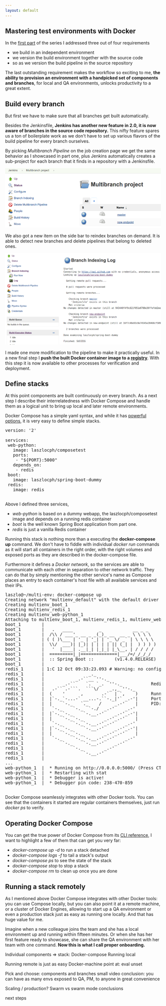 ```yaml
---
layout: default
---
```


## Mastering test environments with Docker

In the [first part](Simple-Jenkins-and-Docker-workflow) of the series I addressed three out of four requirements

* we build in an independent environment
* we version the build environment together with the source code
* so as we version the build pipeline in the source repository

The last outstanding requirement makes the workflow so exciting to me, **the ability to provision an environment with a handpicked set of components and branches**, 
for local and QA environments, unlocks productivity to a great extent.

## Build every branch
But first we have to make sure that all branches get built automatically. 

Besides the Jenkinsfile, **Jenkins has another new feature in 2.0, it is now aware of branches in the source code repository.** 
This nifty feature spares us a ton of boilerplate work as we don't have to set up various flavors of the build pipeline for every branch ourselves.

By picking *Multibranch Pipeline* on the job creation page we get the same behavior as I showcased in part one, plus Jenkins automatically creates a sub-project for each branch that it finds in a repository with a Jenkinsfile.

![Multi-branch support](multibranch.png)

We also got a new item on the side bar to reindex branches on demand. It is able to detect new branches and delete pipelines that belong to deleted ones.
 
![Multi-branch support](branch-indexing.png)

I made one more modification to the pipeline to make it practically useful. In a new final step I **push the built Docker container image to a [registry](https://hub.docker.com/r/laszlocph/spring-boot-dummy/tags/)**. 
With this step it is now available to other processes for verification and deployment.

## Define stacks
At this point components are built continuously on every branch. As a next step I describe their interrelatedness with Docker Compose and handle them as a logical unit to bring up local and later remote environments.

Docker Compose has a simple yaml syntax, and while it has [powerful options](https://docs.docker.com/compose/compose-file/), it is very easy to define simple stacks.

<pre>
version: '2'

services:
 web-python:
   image: laszlocph/composetest
   ports:
    - "${PORT}:5000"
   depends_on:
    - redis
 boot:
   image: laszlocph/spring-boot-dummy
 redis:
   image: redis

</pre>

Above I defined three services, 
* *web-python* is based on a dummy webapp, the laszlocph/composetest image and depends on a running redis container
* *boot* is the well known Spring Boot application from part one.
* *redis* is just a vanilla Redis container

Running this stack is nothing more than a executing the **docker-compose up** command. We don't have to fiddle with individual *docker run* commands as
it will start all containers in the right order, with the right volumes and exposed ports as they are described in the docker-compose file. 

Furthermore it defines a *Docker network*, so the services are able to communicate with each other in separation to other network traffic. 
They can do that by simply mentioning the other service's name as Compose places an entry to each container's host file with all available services and their IPs.

<pre>
laszlo@~/multi-env: docker-compose up
Creating network "multienv_default" with the default driver
Creating multienv_boot_1
Creating multienv_redis_1
Creating multienv_web-python_1
Attaching to multienv_boot_1, multienv_redis_1, multienv_web-python_1
boot_1        | 
boot_1        |   .   ____          _            __ _ _
boot_1        |  /\\ / ___'_ __ _ _(_)_ __  __ _ \ \ \ \
boot_1        | ( ( )\___ | '_ | '_| | '_ \/ _` | \ \ \ \
boot_1        |  \\/  ___)| |_)| | | | | || (_| |  ) ) ) )
boot_1        |   '  |____| .__|_| |_|_| |_\__, | / / / /
boot_1        |  =========|_|==============|___/=/_/_/_/
boot_1        |  :: Spring Boot ::        (v1.4.0.RELEASE)
boot_1        | 
redis_1       | 1:C 12 Oct 09:33:23.093 # Warning: no config file specified, using the default config. In order to specify a config file use redis-server /path/to/redis.conf
redis_1       |                 _._                                                  
redis_1       |            _.-``__ ''-._                                             
redis_1       |       _.-``    `.  `_.  ''-._           Redis 3.2.4 (00000000/0) 64 bit
redis_1       |   .-`` .-```.  ```\/    _.,_ ''-._                                   
redis_1       |  (    '      ,       .-`  | `,    )     Running in standalone mode
redis_1       |  |`-._`-...-` __...-.``-._|'` _.-'|     Port: 6379
redis_1       |  |    `-._   `._    /     _.-'    |     PID: 1
redis_1       |   `-._    `-._  `-./  _.-'    _.-'                                   
redis_1       |  |`-._`-._    `-.__.-'    _.-'_.-'|                                  
redis_1       |  |    `-._`-._        _.-'_.-'    |           http://redis.io        
redis_1       |   `-._    `-._`-.__.-'_.-'    _.-'                                   
redis_1       |  |`-._`-._    `-.__.-'    _.-'_.-'|                                  
redis_1       |  |    `-._`-._        _.-'_.-'    |                                  
redis_1       |   `-._    `-._`-.__.-'_.-'    _.-'                                   
redis_1       |       `-._    `-.__.-'    _.-'                                       
redis_1       |           `-._        _.-'                                           
redis_1       |               `-.__.-'                                               
redis_1       | 
...
web-python_1  |  * Running on http://0.0.0.0:5000/ (Press CTRL+C to quit)
web-python_1  |  * Restarting with stat
web-python_1  |  * Debugger is active!
web-python_1  |  * Debugger pin code: 238-470-859

</pre>

Docker Compose seamlessly integrates with other Docker tools. You can see that the containers it started are regular containers themselves, just run *docker ps* to verify.

## Operating Docker Compose


You can get the true power of Docker Compose from its [CLI reference](https://docs.docker.com/compose/reference/), I want to highlight a few of them that can get you very far:

* *docker-compose up -d* to run a stack detached
* *docker-compose logs -f* to tail a stack's output
* *docker-compose ps* to see the state of the stack
* *docker-compose stop* to stop a stack
* *docker-compose rm* to clean up once you are done

## Running a stack remotely

As I mentioned above Docker Compose integrates with other Docker tools: you can use Compose locally, but you can also point it at a remote machine, 
or a cluster of Docker Engines, allowing to start up a QA environment or even a production stack just as easy as running one locally. And that has huge value for me. 

Imagine when a new colleague joins the team and she has a local environment up and running within fifteen minutes. Or when she has her first feature ready to showcase, she can share the QA environment with her team with one command. 
**Now this is what I call proper onboarding.** 





Individual components => stack: Docker-compose
Running local

Running remote is just as easy 
Docker-machine
point at: eval
unset

Pick and choose:
components and branches
small video
conclusion: you can have as many envs exposed to QA, PM, to anyone in great convenience

Scaling / production?
Swarm vs swarm mode
conclusions

next steps













